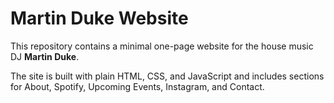 # Martin Duke Website

This repository contains a minimal one-page website for the house music DJ **Martin Duke**.

The site is built with plain HTML, CSS, and JavaScript and includes sections for About, Spotify, Upcoming Events, Instagram, and Contact.
